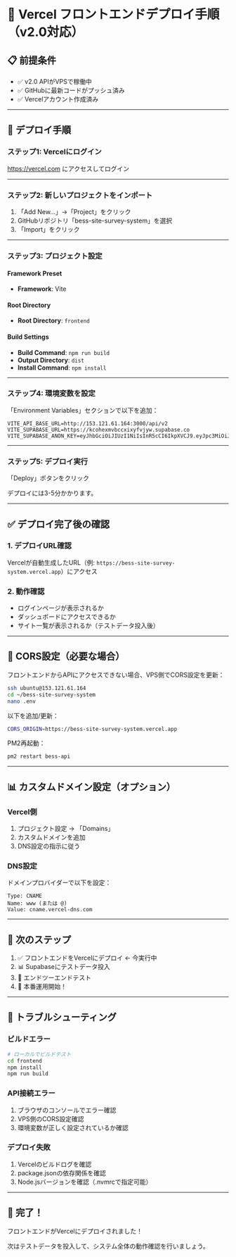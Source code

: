 # 🚀 Vercel フロントエンドデプロイ手順（v2.0対応）

## 📋 前提条件

- ✅ v2.0 APIがVPSで稼働中
- ✅ GitHubに最新コードがプッシュ済み
- ✅ Vercelアカウント作成済み

---

## 🎯 デプロイ手順

### ステップ1: Vercelにログイン

https://vercel.com にアクセスしてログイン

---

### ステップ2: 新しいプロジェクトをインポート

1. 「Add New...」→「Project」をクリック
2. GitHubリポジトリ「bess-site-survey-system」を選択
3. 「Import」をクリック

---

### ステップ3: プロジェクト設定

#### Framework Preset
- **Framework**: Vite

#### Root Directory
- **Root Directory**: `frontend`

#### Build Settings
- **Build Command**: `npm run build`
- **Output Directory**: `dist`
- **Install Command**: `npm install`

---

### ステップ4: 環境変数を設定

「Environment Variables」セクションで以下を追加：

```
VITE_API_BASE_URL=http://153.121.61.164:3000/api/v2
VITE_SUPABASE_URL=https://kcohexmvbccxixyfvjyw.supabase.co
VITE_SUPABASE_ANON_KEY=eyJhbGciOiJIUzI1NiIsInR5cCI6IkpXVCJ9.eyJpc3MiOiJzdXBhYmFzZSIsInJlZiI6Imtjb2hleG12YmNjeGl4eWZ2anl3Iiwicm9sZSI6ImFub24iLCJpYXQiOjE3NTk1MTg0MDEsImV4cCI6MjA3NTA5NDQwMX0.KWt6AlZanxkgcvyqT8iCbomUVzdFGc5NZGOJzcg8k7k
```

---

### ステップ5: デプロイ実行

「Deploy」ボタンをクリック

デプロイには3-5分かかります。

---

## ✅ デプロイ完了後の確認

### 1. デプロイURL確認

Vercelが自動生成したURL（例: `https://bess-site-survey-system.vercel.app`）にアクセス

### 2. 動作確認

- ログインページが表示されるか
- ダッシュボードにアクセスできるか
- サイト一覧が表示されるか（テストデータ投入後）

---

## 🔧 CORS設定（必要な場合）

フロントエンドからAPIにアクセスできない場合、VPS側でCORS設定を更新：

```bash
ssh ubuntu@153.121.61.164
cd ~/bess-site-survey-system
nano .env
```

以下を追加/更新：

```bash
CORS_ORIGIN=https://bess-site-survey-system.vercel.app
```

PM2再起動：

```bash
pm2 restart bess-api
```

---

## 📊 カスタムドメイン設定（オプション）

### Vercel側

1. プロジェクト設定 → 「Domains」
2. カスタムドメインを追加
3. DNS設定の指示に従う

### DNS設定

ドメインプロバイダーで以下を設定：

```
Type: CNAME
Name: www (または @)
Value: cname.vercel-dns.com
```

---

## 🎯 次のステップ

1. ✅ フロントエンドをVercelにデプロイ ← 今実行中
2. 📊 Supabaseにテストデータ投入
3. 🧪 エンドツーエンドテスト
4. 🎊 本番運用開始！

---

## 📝 トラブルシューティング

### ビルドエラー

```bash
# ローカルでビルドテスト
cd frontend
npm install
npm run build
```

### API接続エラー

1. ブラウザのコンソールでエラー確認
2. VPS側のCORS設定確認
3. 環境変数が正しく設定されているか確認

### デプロイ失敗

1. Vercelのビルドログを確認
2. package.jsonの依存関係を確認
3. Node.jsバージョンを確認（.nvmrcで指定可能）

---

## 🎊 完了！

フロントエンドがVercelにデプロイされました！

次はテストデータを投入して、システム全体の動作確認を行いましょう。

